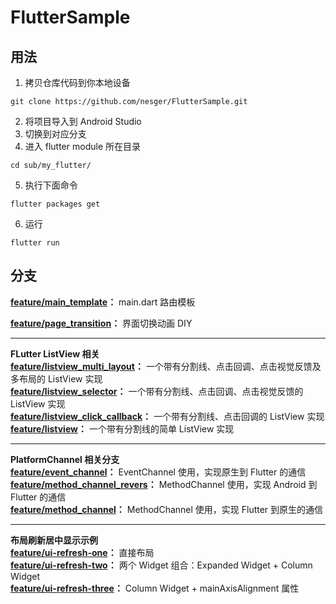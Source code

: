 # FlutterSample

## 用法

1. 拷贝仓库代码到你本地设备

```
git clone https://github.com/nesger/FlutterSample.git
```

2. 将项目导入到 Android Studio
3. 切换到对应分支  
4. 进入 flutter module 所在目录  

```
cd sub/my_flutter/
```

5. 执行下面命令

```
flutter packages get
```

6. 运行

```
flutter run
```

## 分支

**[feature/main_template](https://github.com/nesger/FlutterSample/tree/feature/main_template)：** main.dart 路由模板

**[feature/page_transition](https://github.com/nesger/FlutterSample/tree/feature/page_transition)：** 界面切换动画 DIY

<hr/>

**FLutter ListView 相关**  
**[feature/listview_multi_layout](https://github.com/nesger/FlutterSample/tree/feature/listview_multi_layout)：** 一个带有分割线、点击回调、点击视觉反馈及多布局的 ListView 实现  
**[feature/listview_selector](https://github.com/nesger/FlutterSample/tree/feature/listview_selector)：** 一个带有分割线、点击回调、点击视觉反馈的 ListView 实现  
**[feature/listview_click_callback](https://github.com/nesger/FlutterSample/tree/feature/listview_click_callback)：** 一个带有分割线、点击回调的 ListView 实现  
**[feature/listview](https://github.com/nesger/FlutterSample/tree/feature/listview)：** 一个带有分割线的简单 ListView 实现

<hr/>

**PlatformChannel 相关分支**  
**[feature/event_channel](https://github.com/nesger/FlutterSample/tree/feature/event_channel)：** EventChannel 使用，实现原生到 Flutter 的通信   
**[feature/method_channel_revers](https://github.com/nesger/FlutterSample/tree/feature/method_channel_reverse)：** MethodChannel 使用，实现 Android 到 Flutter 的通信   
**[feature/method_channel](https://github.com/nesger/FlutterSample/tree/feature/method_channel)：** MethodChannel 使用，实现 Flutter 到原生的通信

<hr/>

**布局刷新居中显示示例**  
**[feature/ui-refresh-one](https://github.com/nesger/FlutterSample/tree/feature/ui-refresh-one)：** 直接布局  
**[feature/ui-refresh-two](https://github.com/nesger/FlutterSample/tree/feature/ui-refresh-two)：** 两个 Widget 组合：Expanded Widget + Column Widget  
**[feature/ui-refresh-three](https://github.com/nesger/FlutterSample/tree/feature/ui-refresh-three)：** Column Widget + mainAxisAlignment 属性  
